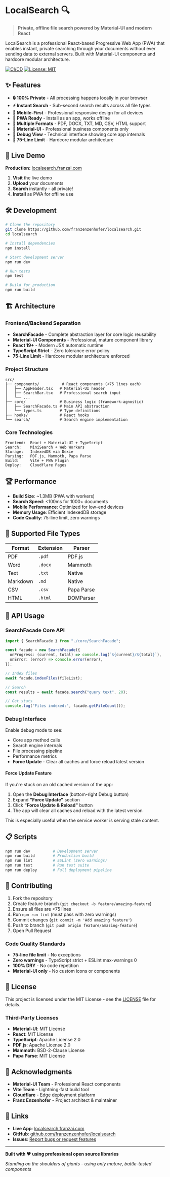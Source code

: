 # LocalSearch 🔍

> **Private, offline file search powered by Material-UI and modern React**

LocalSearch is a professional React-based Progressive Web App (PWA) that enables instant, private searching through your documents without ever sending data to external servers. Built with Material-UI components and hardcore modular architecture.

[![CI/CD](https://github.com/franzenzenhofer/localsearch/actions/workflows/ci-cd.yml/badge.svg)](https://github.com/franzenzenhofer/localsearch/actions/workflows/ci-cd.yml)
[![License: MIT](https://img.shields.io/badge/License-MIT-yellow.svg)](https://opensource.org/licenses/MIT)

## ✨ Features

- **🔒 100% Private** - All processing happens locally in your browser
- **⚡ Instant Search** - Sub-second search results across all file types
- **📱 Mobile-First** - Professional responsive design for all devices
- **🚀 PWA Ready** - Install as an app, works offline
- **🎯 Multiple Formats** - PDF, DOCX, TXT, MD, CSV, HTML support
- **💎 Material-UI** - Professional business components only
- **🔧 Debug View** - Technical interface showing core app internals
- **📏 75-Line Limit** - Hardcore modular architecture

## 🚀 Live Demo

**Production:** [localsearch.franzai.com](https://localsearch.franzai.com)

1. **Visit** the live demo
2. **Upload** your documents
3. **Search** instantly - all private!
4. **Install** as PWA for offline use

## 🛠️ Development

```bash
# Clone the repository
git clone https://github.com/franzenzenhofer/localsearch.git
cd localsearch

# Install dependencies
npm install

# Start development server
npm run dev

# Run tests
npm test

# Build for production
npm run build
```

## 🏗️ Architecture

### Frontend/Backend Separation

- **SearchFacade** - Complete abstraction layer for core logic reusability
- **Material-UI Components** - Professional, mature component library
- **React 19+** - Modern JSX automatic runtime
- **TypeScript Strict** - Zero tolerance error policy
- **75-Line Limit** - Hardcore modular architecture enforced

### Project Structure

```
src/
├── components/          # React components (<75 lines each)
│   ├── AppHeader.tsx   # Material-UI header
│   ├── SearchBar.tsx   # Professional search input
│   └── ...
├── core/               # Business logic (framework-agnostic)
│   ├── SearchFacade.ts # Main API abstraction
│   └── types.ts        # Type definitions
├── hooks/              # React hooks
└── search/             # Search engine implementation
```

### Core Technologies

```
Frontend:  React + Material-UI + TypeScript
Search:    MiniSearch + Web Workers
Storage:   IndexedDB via Dexie
Parsing:   PDF.js, Mammoth, Papa Parse
Build:     Vite + PWA Plugin
Deploy:    Cloudflare Pages
```

## 🏆 Performance

- **Build Size**: ~1.3MB (PWA with workers)
- **Search Speed**: <100ms for 1000+ documents
- **Mobile Performance**: Optimized for low-end devices
- **Memory Usage**: Efficient IndexedDB storage
- **Code Quality**: 75-line limit, zero warnings

## 📄 Supported File Types

| Format   | Extension | Parser     |
| -------- | --------- | ---------- |
| PDF      | `.pdf`    | PDF.js     |
| Word     | `.docx`   | Mammoth    |
| Text     | `.txt`    | Native     |
| Markdown | `.md`     | Native     |
| CSV      | `.csv`    | Papa Parse |
| HTML     | `.html`   | DOMParser  |

## 🔧 API Usage

### SearchFacade Core API

```typescript
import { SearchFacade } from "./core/SearchFacade";

const facade = new SearchFacade({
  onProgress: (current, total) => console.log(`${current}/${total}`),
  onError: (error) => console.error(error),
});

// Index files
await facade.indexFiles(fileList);

// Search
const results = await facade.search("query text", 20);

// Get stats
console.log("Files indexed:", facade.getFileCount());
```

### Debug Interface

Enable debug mode to see:

- Core app method calls
- Search engine internals
- File processing pipeline
- Performance metrics
- **Force Update** - Clear all caches and force reload latest version

#### Force Update Feature

If you're stuck on an old cached version of the app:

1. Open the **Debug Interface** (bottom-right Debug button)
2. Expand **"Force Update"** section
3. Click **"Force Update & Reload"** button
4. The app will clear all caches and reload with the latest version

This is especially useful when the service worker is serving stale content.

## 📋 Scripts

```bash
npm run dev          # Development server
npm run build        # Production build
npm run lint         # ESLint (zero warnings)
npm run test         # Run test suite
npm run deploy       # Full deployment pipeline
```

## 🤝 Contributing

1. Fork the repository
2. Create feature branch (`git checkout -b feature/amazing-feature`)
3. Ensure all files are <75 lines
4. Run `npm run lint` (must pass with zero warnings)
5. Commit changes (`git commit -m 'Add amazing feature'`)
6. Push to branch (`git push origin feature/amazing-feature`)
7. Open Pull Request

### Code Quality Standards

- **75-line file limit** - No exceptions
- **Zero warnings** - TypeScript strict + ESLint max-warnings 0
- **100% DRY** - No code repetition
- **Material-UI only** - No custom icons or components

## 📜 License

This project is licensed under the MIT License - see the [LICENSE](LICENSE) file for details.

### Third-Party Licenses

- **Material-UI**: MIT License
- **React**: MIT License
- **TypeScript**: Apache License 2.0
- **PDF.js**: Apache License 2.0
- **Mammoth**: BSD-2-Clause License
- **Papa Parse**: MIT License

## 🙏 Acknowledgments

- **Material-UI Team** - Professional React components
- **Vite Team** - Lightning-fast build tool
- **Cloudflare** - Edge deployment platform
- **Franz Enzenhofer** - Project architect & maintainer

## 🔗 Links

- **Live App**: [localsearch.franzai.com](https://localsearch.franzai.com)
- **GitHub**: [github.com/franzenzenhofer/localsearch](https://github.com/franzenzenhofer/localsearch)
- **Issues**: [Report bugs or request features](https://github.com/franzenzenhofer/localsearch/issues)

---

**Built with ❤️ using professional open source libraries**

_Standing on the shoulders of giants - using only mature, battle-tested components_
